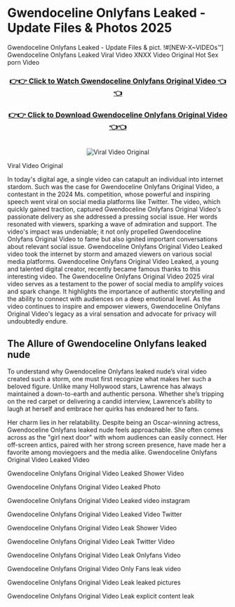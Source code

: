 # Gwendoceline Onlyfans Leaked - Update Files & Photos 2025

Gwendoceline Onlyfans Leaked - Update Files & pict. !#[NEW-X~VIDEOs™] Gwendoceline Onlyfans Leaked Viral Video XNXX Video Original Hot Sex porn Video
<br>
<div align="center">
<h3><a href="https://links2leaks.com?utm_source=gwendoceline&utm_medium=gitlong" rel="nofollow">👉👉 Click to Watch Gwendoceline Onlyfans Original Video 👈👈</a></h3>
<h3><a href="https://links2leaks.com?utm_source=gwendoceline&utm_medium=gitlong" rel="nofollow">👉👉 Click to Download Gwendoceline Onlyfans Original Video 👈👈</a></h3>
<br>
<a href="https://links2leaks.com?utm_source=gwendoceline&utm_medium=gitlong" rel="nofollow"><img src="https://i.ibb.co/Gkj2r4b/banner.png" alt="Viral Video Original" style="max-width: 100%; display: inline-block;" data-target="animated-image.originalImage"></a>
</div>

Viral Video Original

In today's digital age, a single video can catapult an individual into internet stardom. Such was the case for Gwendoceline Onlyfans Original Video, a contestant in the 2024 Ms. competition, whose powerful and inspiring speech went viral on social media platforms like Twitter.
The video, which quickly gained traction, captured Gwendoceline Onlyfans Original Video's passionate delivery as she addressed a pressing social issue. Her words resonated with viewers, sparking a wave of admiration and support. The video's impact was undeniable; it not only propelled Gwendoceline Onlyfans Original Video to fame but also ignited important conversations about relevant social issue.
Gwendoceline Onlyfans Original Video Leaked video took the internet by storm and amazed viewers on various social media platforms. Gwendoceline Onlyfans Original Video Leaked, a young and talented digital creator, recently became famous thanks to this interesting video.
The Gwendoceline Onlyfans Original Video 2025 viral video serves as a testament to the power of social media to amplify voices and spark change. It highlights the importance of authentic storytelling and the ability to connect with audiences on a deep emotional level. As the video continues to inspire and empower viewers, Gwendoceline Onlyfans Original Video's legacy as a viral sensation and advocate for privacy will undoubtedly endure.

<h2>The Allure of Gwendoceline Onlyfans leaked nude</h2>


To understand why Gwendoceline Onlyfans leaked nude’s viral video created such a storm, one must first recognize what makes her such a beloved figure. Unlike many Hollywood stars, Lawrence has always maintained a down-to-earth and authentic persona. Whether she’s tripping on the red carpet or delivering a candid interview, Lawrence’s ability to laugh at herself and embrace her quirks has endeared her to fans.

Her charm lies in her relatability. Despite being an Oscar-winning actress, Gwendoceline Onlyfans leaked nude feels approachable. She often comes across as the "girl next door" with whom audiences can easily connect. Her off-screen antics, paired with her strong screen presence, have made her a favorite among moviegoers and the media alike.
Gwendoceline Onlyfans Original Video Leaked Video

Gwendoceline Onlyfans Original Video Leaked Shower Video

Gwendoceline Onlyfans Original Video Leaked Photo

Gwendoceline Onlyfans Original Video Leaked video instagram

Gwendoceline Onlyfans Original Video Leaked Video Twitter

Gwendoceline Onlyfans Original Video Leak Shower Video

Gwendoceline Onlyfans Original Video Leak Twitter Video

Gwendoceline Onlyfans Original Video Leak Onlyfans Video

Gwendoceline Onlyfans Original Video Only Fans leak video

Gwendoceline Onlyfans Original Video Leak leaked pictures

Gwendoceline Onlyfans Original Video Leak explicit content leak